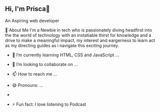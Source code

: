 ## Hi, I'm Prisca👋 
An Aspiring web developer

 👀  About Me 
  I'm a Newbie in tech who is passionately diving headfirst into the the world of technology with an instatiable thirst for knowledge and a drive to make a meaningful impact, my interest and eargerness to learn act as my directing guides as i navigate this exciting journey.
  
- 🌱 I’m currently learning HTML, CSS and JavaScript ...
- 💞️ I’m looking to collaborate on ...
- 📫 How to reach me ...
    
- 😄 Pronouns: ...
- 
- ⚡ Fun fact: I love listening to Podcast

